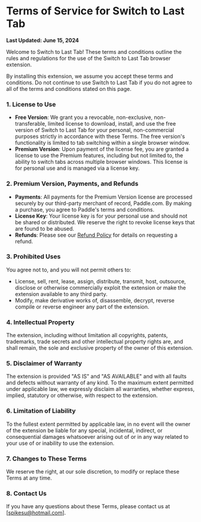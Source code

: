 # Terms of Service for Switch to Last Tab

**Last Updated: June 15, 2024**

Welcome to Switch to Last Tab! These terms and conditions outline the rules and regulations for the use of the Switch to Last Tab browser extension.

By installing this extension, we assume you accept these terms and conditions. Do not continue to use Switch to Last Tab if you do not agree to all of the terms and conditions stated on this page.

### 1. License to Use

- **Free Version**: We grant you a revocable, non-exclusive, non-transferable, limited license to download, install, and use the free version of Switch to Last Tab for your personal, non-commercial purposes strictly in accordance with these Terms. The free version's functionality is limited to tab switching within a single browser window.
- **Premium Version**: Upon payment of the license fee, you are granted a license to use the Premium features, including but not limited to, the ability to switch tabs across multiple browser windows. This license is for personal use and is managed via a license key.

### 2. Premium Version, Payments, and Refunds

- **Payments**: All payments for the Premium Version license are processed securely by our third-party merchant of record, Paddle.com. By making a purchase, you agree to Paddle's terms and conditions.
- **License Key**: Your license key is for your personal use and should not be shared or distributed. We reserve the right to revoke license keys that are found to be abused.
- **Refunds**: Please see our [Refund Policy](https://[YOUR_GITHUB_USERNAME].github.io/SwitchToLastTab/REFUND_POLICY.html) for details on requesting a refund.

### 3. Prohibited Uses

You agree not to, and you will not permit others to:
- License, sell, rent, lease, assign, distribute, transmit, host, outsource, disclose or otherwise commercially exploit the extension or make the extension available to any third party.
- Modify, make derivative works of, disassemble, decrypt, reverse compile or reverse engineer any part of the extension.

### 4. Intellectual Property

The extension, including without limitation all copyrights, patents, trademarks, trade secrets and other intellectual property rights are, and shall remain, the sole and exclusive property of the owner of this extension.

### 5. Disclaimer of Warranty

The extension is provided "AS IS" and "AS AVAILABLE" and with all faults and defects without warranty of any kind. To the maximum extent permitted under applicable law, we expressly disclaim all warranties, whether express, implied, statutory or otherwise, with respect to the extension.

### 6. Limitation of Liability

To the fullest extent permitted by applicable law, in no event will the owner of the extension be liable for any special, incidental, indirect, or consequential damages whatsoever arising out of or in any way related to your use of or inability to use the extension.

### 7. Changes to These Terms

We reserve the right, at our sole discretion, to modify or replace these Terms at any time.

### 8. Contact Us

If you have any questions about these Terms, please contact us at [spikesu@hotmail.com]. 